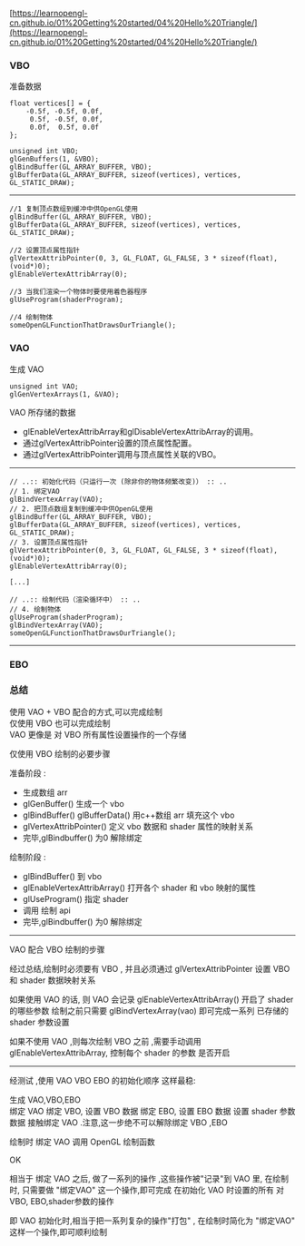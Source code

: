 

[https://learnopengl-cn.github.io/01%20Getting%20started/04%20Hello%20Triangle/](https://learnopengl-cn.github.io/01%20Getting%20started/04%20Hello%20Triangle/)


###  VBO

准备数据  

    
	float vertices[] = {
	    -0.5f, -0.5f, 0.0f,
	     0.5f, -0.5f, 0.0f,
	     0.0f,  0.5f, 0.0f
	};

	unsigned int VBO;
	glGenBuffers(1, &VBO);
	glBindBuffer(GL_ARRAY_BUFFER, VBO);  
	glBufferData(GL_ARRAY_BUFFER, sizeof(vertices), vertices, GL_STATIC_DRAW);

----------



	//1 复制顶点数组到缓冲中供OpenGL使用    
	glBindBuffer(GL_ARRAY_BUFFER, VBO);  
	glBufferData(GL_ARRAY_BUFFER, sizeof(vertices), vertices, GL_STATIC_DRAW);
	
	//2 设置顶点属性指针  
	glVertexAttribPointer(0, 3, GL_FLOAT, GL_FALSE, 3 * sizeof(float), (void*)0);  
	glEnableVertexAttribArray(0);
	
	//3 当我们渲染一个物体时要使用着色器程序  
	glUseProgram(shaderProgram);
	
	//4 绘制物体
	someOpenGLFunctionThatDrawsOurTriangle();


### VAO 

生成 VAO 
  
	unsigned int VAO;
	glGenVertexArrays(1, &VAO);


VAO 所存储的数据  

- glEnableVertexAttribArray和glDisableVertexAttribArray的调用。
- 通过glVertexAttribPointer设置的顶点属性配置。
- 通过glVertexAttribPointer调用与顶点属性关联的VBO。

-----------
	
	// ..:: 初始化代码（只运行一次 (除非你的物体频繁改变)） :: ..
	// 1. 绑定VAO
	glBindVertexArray(VAO);
	// 2. 把顶点数组复制到缓冲中供OpenGL使用
	glBindBuffer(GL_ARRAY_BUFFER, VBO);
	glBufferData(GL_ARRAY_BUFFER, sizeof(vertices), vertices, GL_STATIC_DRAW);
	// 3. 设置顶点属性指针
	glVertexAttribPointer(0, 3, GL_FLOAT, GL_FALSE, 3 * sizeof(float), (void*)0);
	glEnableVertexAttribArray(0);
	
	[...]
	
	// ..:: 绘制代码（渲染循环中） :: ..
	// 4. 绘制物体
	glUseProgram(shaderProgram);
	glBindVertexArray(VAO);
	someOpenGLFunctionThatDrawsOurTriangle();


----------------------

### EBO  



### 总结

使用 VAO +  VBO 配合的方式,可以完成绘制  
仅使用 VBO  也可以完成绘制  
VAO 更像是 对 VBO 所有属性设置操作的一个存储


仅使用 VBO 绘制的必要步骤 

准备阶段 :   

- 生成数组 arr
- glGenBuffer() 生成一个 vbo 
- glBindBuffer() glBufferData() 用c++数组 arr 填充这个 vbo  
- glVertexAttribPointer() 定义 vbo 数据和 shader 属性的映射关系 
- 完毕,glBindbuffer() 为0 解除绑定 

绘制阶段 :  

- glBindBuffer() 到 vbo  
- glEnableVertexAttribArray() 打开各个 shader 和 vbo 映射的属性 
- glUseProgram() 指定 shader  
- 调用 绘制 api 
- 完毕,glBindbuffer() 为0 解除绑定


----------------------

VAO 配合 VBO 绘制的步骤  

经过总结,绘制时必须要有 VBO  ,
并且必须通过 glVertexAttribPointer  设置 VBO 和 shader 数据映射关系    


如果使用 VAO 的话, 则 VAO 会记录  glEnableVertexAttribArray() 开启了 shader 的哪些参数 
绘制之前只需要 glBindVertexArray(vao) 即可完成一系列 已存储的 shader 参数设置  


如果不使用 VAO ,则每次绘制 VBO 之前 ,需要手动调用 glEnableVertexAttribArray, 控制每个 shader 的参数 是否开启  

--------------

经测试 ,使用 VAO VBO EBO 的初始化顺序 这样最稳: 

生成 VAO,VBO,EBO  
绑定 VAO 
绑定 VBO, 设置 VBO 数据 
绑定 EBO, 设置 EBO 数据 
设置 shader 参数数据 
接触绑定 VAO .注意,这一步绝不可以解除绑定 VBO ,EBO  

绘制时 
绑定 VAO 
调用 OpenGL 绘制函数 

OK 

相当于 绑定 VAO 之后, 做了一系列的操作 ,这些操作被"记录"到 VAO 里, 
在绘制时, 只需要做 "绑定VAO" 这一个操作,即可完成 在初始化 VAO 时设置的所有 对 VBO, EBO,shader参数的操作  

即 VAO 初始化时,相当于把一系列复杂的操作"打包" , 在绘制时简化为 "绑定VAO" 这样一个操作,即可顺利绘制  
 
 


  




